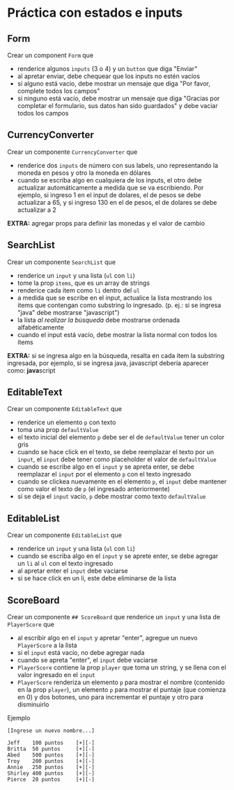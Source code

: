 # Práctica con estados e inputs

## Form

Crear un component `Form` que
- renderice algunos `inputs` (3 o 4) y un `button` que diga "Enviar"
- al apretar enviar, debe chequear que los inputs no estén vacíos
- si alguno está vacío, debe mostrar un mensaje que diga "Por favor, complete todos los campos"
- si ninguno está vacío, debe mostrar un mensaje que diga "Gracias por completar el formulario, sus datos han sido guardados" y debe vaciar todos los campos

## CurrencyConverter

Crear un componente `CurrencyConverter` que
- renderice dos `inputs` de número con sus labels, uno representando la moneda en pesos y otro la moneda en dólares
- cuando se escriba algo en cualquiera de los inputs, el otro debe actualizar automáticamente a medida que se va escribiendo. Por ejemplo, si ingreso 1 en el input de dolares, el de pesos se debe actualizar a 65, y si ingreso 130 en el de pesos, el de dolares se debe actualizar a 2

**EXTRA:** agregar props para definir las monedas y el valor de cambio

## SearchList

Crear un componente `SearchList` que 
- renderice un `input` y una lista (`ul` con `li`)
- tome la prop `items`, que es un array de strings
- renderice cada item como `li` dentro del `ul` 
- a medida que se escribe en el input, actualice la lista mostrando los items que contengan como substring lo ingresado. (p. ej.: si se ingresa "java" debe mostrarse "javascript")
- la lista *al realizar la búsqueda* debe mostrarse ordenada alfabéticamente
- cuando el input está vacío, debe mostrar la lista normal con todos los ítems

**EXTRA:** si se ingresa algo en la búsqueda, resalta en cada ítem la substring ingresada, por ejemplo, si se ingresa java, javascript debería aparecer como: **java**script

## EditableText

Crear un componente `EditableText` que
- renderice un elemento `p` con texto
- toma una prop `defaultValue`
- el texto inicial del elemento `p` debe ser el de `defaultValue` tener un color gris
- cuando se hace click en el texto, se debe reemplazar el texto por un `input`, el `input` debe tener como placeholder el valor de `defaultValue`
- cuando se escribe algo en el `input` y se apreta enter, se debe reemplazar el `input` por el elemento `p` con el texto ingresado
- cuando se clickea nuevamente en el elemento `p`, el `input` debe mantener como valor el texto de `p` (el ingresado anteriormente)
- si se deja el `input` vacío, `p` debe mostrar como texto `defaultValue` 

## EditableList

Crear un componente `EditableList` que
- renderice un `input` y una lista (`ul` con `li`)
- cuando se escriba algo en el `input` y se aprete enter, se debe agregar un `li` al `ul` con el texto ingresado
- al apretar enter el `input` debe vaciarse
- si se hace click en un li, este debe eliminarse de la lista

## ScoreBoard

Crear un componente `## ScoreBoard` que renderice un `input` y una lista de `PlayerScore` que
- al escribir algo en el `input` y apretar "enter", agregue un nuevo `PlayerScore` a la lista
- si el `input` está vacío, no debe agregar nada
- cuando se apreta "enter", el `input` debe vaciarse
- `PlayerScore` contiene la prop `player` que toma un string, y se llena con el valor ingresado en el `input`
- `PlayerScore` renderiza un elemento `p` para mostrar el nombre (contenido en la prop `player`), un elemento `p` para mostrar el puntaje (que comienza en 0) y dos botones, uno para incrementar el puntaje y otro para disminuirlo

Ejemplo
```
[Ingrese un nuevo nombre...]

Jeff    100 puntos    [+][-]
Britta  50 puntos     [+][-]
Abed    500 puntos    [+][-]
Troy    200 puntos    [+][-]
Annie   250 puntos    [+][-]
Shirley 400 puntos    [+][-]
Pierce  20 puntos     [+][-]
```



